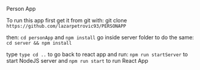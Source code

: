 Person App

To run this app first get it from git with:
git clone `https://github.com/lazarpetrovic93/PERSONAPP`

then: `cd personApp` and `npm install` go inside server folder to do the same:
 `cd server && npm install`

type `type cd ..` to go back to react app and run:
`npm run startServer` to start NodeJS server 
and `npm run start` to run React App